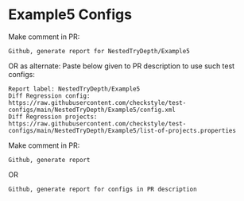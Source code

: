 # Example5 Configs
Make comment in PR:
```
Github, generate report for NestedTryDepth/Example5
```
OR as alternate:
Paste below given to PR description to use such test configs:
```
Report label: NestedTryDepth/Example5
Diff Regression config: https://raw.githubusercontent.com/checkstyle/test-configs/main/NestedTryDepth/Example5/config.xml
Diff Regression projects: https://raw.githubusercontent.com/checkstyle/test-configs/main/NestedTryDepth/Example5/list-of-projects.properties
```
Make comment in PR:
```
Github, generate report
```
OR
```
Github, generate report for configs in PR description
```
